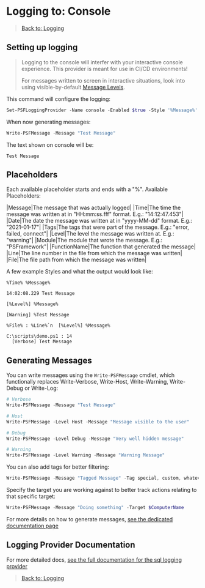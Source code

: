 # Logging to: Console

> [Back to: Logging](../../logging.html)

## Setting up logging

> Logging to the console will interfer with your interactive console experience.
> This provider is meant for use in CI/CD environments!
>
> For messages written to screen in interactive situations, look into using visible-by-default [Message Levels](../basics/message-levels.html).

This command will configure the logging:

```powershell
Set-PSFLoggingProvider -Name console -Enabled $true -Style '%Message%' -Wait
```

When now generating messages:

```powershell
Write-PSFMessage -Message "Test Message"
```

The text shown on console will be:

```text
Test Message
```

## Placeholders

Each available placeholder starts and ends with a "%".
Available Placeholders:

|Message|The message that was actually logged|
|Time|The time the message was written at in "HH:mm:ss.fff" format. E.g.: "14:12:47.453"|
|Date|The date the message was written at in "yyyy-MM-dd" format. E.g.: "2021-01-17"|
|Tags|The tags that were part of the message. E.g.: "error, failed, connect"|
|Level|The level the message was written at. E.g.: "warning"|
|Module|The module that wrote the message. E.g.: "PSFramework"|
|FunctionName|The function that generated the message|
|Line|The line number in the file from which the message was written|
|File|The file path from which the message was written|

A few example Styles and what the output would look like:

```text
%Time% %Message%

14:02:08.229 Test Message
```

```text
[%Level%] %Message%

[Warning] %Test Message
```

```text
%File% : %Line%`n  [%Level%] %Message%

C:\scripts\demo.ps1 : 14
  [Verbose] Test Message
```

## Generating Messages

You can write messages using the `Write-PSFMessage` cmdlet, which functionally replaces Write-Verbose, Write-Host, Write-Warning, Write-Debug or Write-Log:

```powershell
# Verbose
Write-PSFMessage -Message "Test Message"

# Host
Write-PSFMessage -Level Host -Message "Message visible to the user"

# Debug
Write-PSFMessage -Level Debug -Message "Very well hidden message"

# Warning
Write-PSFMessage -Level Warning -Message "Warning Message"
```

You can also add tags for better filtering:

```powershell
Write-PSFMessage -Message "Tagged Message" -Tag special, custom, whatever
```

Specify the target you are working against to better track actions relating to that specific target:

```powershell
Write-PSFMessage -Message "Doing something" -Target $ComputerName
```

For more details on how to generate messages, [see the dedicated documentation page](../basics/writing-messages.html)

## Logging Provider Documentation

For more detailed docs, [see the full documentation for the sql logging provider](../providers/console.html)

> [Back to: Logging](../../logging.html)
